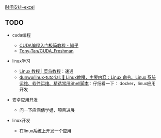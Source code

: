 [时间安排-excel](C:\Users\祝银那\Desktop\2024春招\春招准备.xlsx)

## TODO

- cuda编程
	- [CUDA编程入门极简教程 - 知乎](https://zhuanlan.zhihu.com/p/34587739)
	- [Tony-Tan/CUDA_Freshman](https://github.com/Tony-Tan/CUDA_Freshman)

- linux学习
	- [Linux 教程 | 菜鸟教程](https://www.runoob.com/linux/linux-tutorial.html)：速通
	- [dunwu/linux-tutorial: :penguin: Linux教程，主要内容：Linux 命令、Linux 系统运维、软件运维、精选常用Shell脚本](https://github.com/dunwu/linux-tutorial)：仔细看一下： docker，linux应用开发
- 安卓应用开发
	- 问一下应涵倩学姐，项目进展
- linux开发
	- 在linux系统上开发一个应用